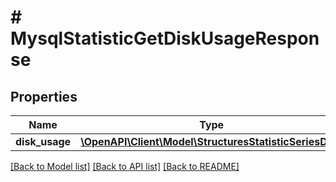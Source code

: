 # # MysqlStatisticGetDiskUsageResponse

## Properties

Name | Type | Description | Notes
------------ | ------------- | ------------- | -------------
**disk_usage** | [**\OpenAPI\Client\Model\StructuresStatisticSeriesData**](StructuresStatisticSeriesData.md) |  | [optional]

[[Back to Model list]](../../README.md#models) [[Back to API list]](../../README.md#endpoints) [[Back to README]](../../README.md)
